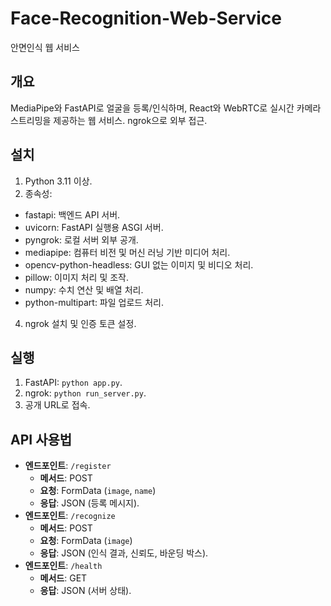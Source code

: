 # Face-Recognition-Web-Service
안면인식 웹 서비스

## 개요
MediaPipe와 FastAPI로 얼굴을 등록/인식하며, React와 WebRTC로 실시간 카메라 스트리밍을 제공하는 웹 서비스. ngrok으로 외부 접근.

## 설치
1. Python 3.11 이상.
2. 종속성:
- fastapi: 백엔드 API 서버.
- uvicorn: FastAPI 실행용 ASGI 서버.
- pyngrok: 로컬 서버 외부 공개.
- mediapipe: 컴퓨터 비전 및 머신 러닝 기반 미디어 처리.
- opencv-python-headless: GUI 없는 이미지 및 비디오 처리.
- pillow: 이미지 처리 및 조작.
- numpy: 수치 연산 및 배열 처리.
- python-multipart: 파일 업로드 처리.
4. ngrok 설치 및 인증 토큰 설정.

## 실행
1. FastAPI: `python app.py`.
2. ngrok: `python run_server.py`.
3. 공개 URL로 접속.

## API 사용법
- **엔드포인트**: `/register`
  - **메서드**: POST
  - **요청**: FormData (`image`, `name`)
  - **응답**: JSON (등록 메시지).
- **엔드포인트**: `/recognize`
  - **메서드**: POST
  - **요청**: FormData (`image`)
  - **응답**: JSON (인식 결과, 신뢰도, 바운딩 박스).
- **엔드포인트**: `/health`
  - **메서드**: GET
  - **응답**: JSON (서버 상태).
